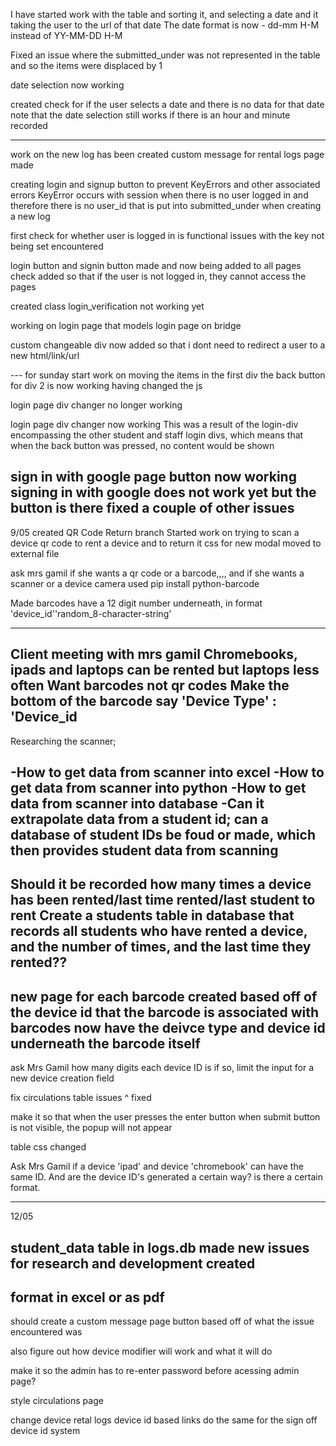 I have started work with the table and sorting it, and selecting a date and it taking the user to the url of that date
The date format is now - dd-mm H-M instead of YY-MM-DD H-M


Fixed an issue where the submitted_under was not represented in the table and so the items were displaced by 1 

date selection now working

created check for if the user selects a date and there is no data for that date
note that the date selection still works if there is an hour and minute recorded

---------------

work on the new log has been created 
custom message for rental logs page made

creating login and signup button to prevent KeyErrors and other associated errors
KeyError occurs with session when there is no user logged in and therefore there is no user_id that is put into submitted_under when creating a new log 

first check for whether user is logged in is functional
issues with the key not being set encountered 

login button and signin button made and now being added to all pages
check added so that if the user is not logged in, they cannot access the pages

created class login_verification
not working yet

working on login page that models login page on bridge

custom changeable div now added so that i dont need to redirect a user to a new html/link/url

--- for sunday
start work on moving the items in the first div
the back button for div 2 is now working having changed the js

login page div changer no longer working

login page div changer now working
This was a result of the login-div encompassing the other student and staff login divs, which means that when the back button was pressed, no content would be shown

sign in with google page button now working
signing in with google does not work yet but the button is there
fixed a couple of other issues
---
9/05
created QR Code Return branch
Started work on trying to scan a device qr code to rent a device and to return it
css for new modal moved to external file

ask mrs gamil if she wants a qr code or a barcode,,,, and if she wants a scanner or a device camera
used pip install python-barcode

Made barcodes have a 12 digit number underneath, in format 'device_id''random_8-character-string'

-----
Client meeting with mrs gamil
Chromebooks, ipads and laptops can be rented but laptops less often
Want barcodes not qr codes
Make the bottom of the barcode say 'Device Type' : 'Device_id
----

Researching the scanner;

-How to get data from scanner into excel
-How to get data from scanner into python
-How to get data from scanner into database
-Can it extrapolate data from a student id; can a database of student IDs be foud or made, which then provides student data from scanning
----
Should it be recorded how many times a device has been rented/last time rented/last student to rent
Create a students table in database that records all students who have rented a device, and the number of times, and the last time they rented??
----
new page for each barcode created based off of the device id that the barcode is associated with
barcodes now have the deivce type and device id underneath the barcode itself
----
ask Mrs Gamil how many digits each device ID is 
if so, limit the input for a new device creation field

fix circulations table issues
^
fixed

make it so that when the user presses the enter button when submit button is not visible, the popup will not appear

table css changed

Ask Mrs Gamil if a device 'ipad' and device 'chromebook' can have the same ID. And are the device ID's generated a certain way? is there a certain format.

-----
12/05 

student_data table in logs.db made
new issues for research and development created
----

format in excel
or as pdf 
-----
should create a custom message page button based off of what the issue encountered was

also figure out how device modifier will work and what it will do

make it so the admin has to re-enter password before acessing admin page?

style circulations page

change device retal logs device id based links
do the same for the sign off device id system